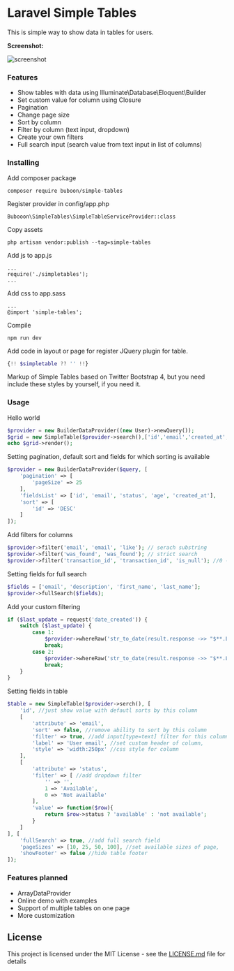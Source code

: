 # Laravel Simple Tables

This is simple way to show data in tables for users.

**Screenshot:**

![screenshot](https://snag.gy/xQe2A5.jpg)

### Features
- Show tables with data using Illuminate\Database\Eloquent\Builder
- Set custom value for column using Closure
- Pagination
- Change page size
- Sort by column
- Filter by column (text input, dropdown)
- Create your own filters
- Full search input (search value from text input in list of columns)

### Installing

Add composer package

```
composer require buboon/simple-tables
```

Register provider in config/app.php
```
Bubooon\SimpleTables\SimpleTableServiceProvider::class
```

Copy assets

```
php artisan vendor:publish --tag=simple-tables
```

Add js to app.js

```
...
require('./simpletables');
...
```

Add css to app.sass

```
...
@import 'simple-tables';
```

Compile

```
npm run dev
```

Add code in layout or page for register JQuery plugin for table.
```php
{!! $simpletable ?? '' !!}
```

Markup of Simple Tables based on Twitter Bootstrap 4, but you need include these styles 
by yourself, if you need it.

### Usage
Hello world

```php
$provider = new BuilderDataProvider((new User)->newQuery());
$grid = new SimpleTable($provider->search(),['id','email','created_at','updated_at']);
echo $grid->render();
```

Setting pagination, default sort and fields for which sorting is available
```php
$provider = new BuilderDataProvider($query, [
    'pagination' => [
        'pageSize' => 25
    ],
    'fieldsList' => ['id', 'email', 'status', 'age', 'created_at'],
    'sort' => [
        'id' => 'DESC'
    ]
]);
```
Add filters for columns
```php
$provider->filter('email', 'email', 'like'); // serach substring
$provider->filter('was_found', 'was_found'); // strict search
$provider->filter('transaction_id', 'transaction_id', 'is_null'); //0 - IS NULL, 1 - IS NOT NULL, null - nothing
```
Setting fields for full search
```php
$fields = ['email', 'description', 'first_name', 'last_name'];
$provider->fullSearch($fields);
```

Add your custom filtering
```php
if ($last_update = request('date_created')) {
    switch ($last_update) {
        case 1:
            $provider->whereRaw('str_to_date(result.response ->> "$**.LastUpdatedDate", \'["%d/%m/%Y %T"]\') > now() - INTERVAL 1 WEEK');
            break;
        case 2:
            $provider->whereRaw('str_to_date(result.response ->> "$**.LastUpdatedDate", \'["%d/%m/%Y %T"]\') > now() - INTERVAL 1 MONTH');
            break;
    }
}
```

Setting fields in table
```php
$table = new SimpleTable($provider->serch(), [
    'id', //just show value with defautl sorts by this column
    [
        'attribute' => 'email',
        'sort' => false, //remove ability to sort by this column
        'filter' => true, //add input[type=text] filter for this column 
        'label' => 'User email', //set custom header of column,
        'style' => 'width:250px' //css style for column
    ],
    [
        'attribute' => 'status',
        'filter' => [ //add dropdown filter
            '' => '',
            1 => 'Available',
            0 => 'Not available'
        ],
        'value' => function($row){
            return $row->status ? 'available' : 'not available';
        }
    ]
], [
    'fullSearch' => true, //add full search field
    'pageSizes' => [10, 25, 50, 100], //set available sizes of page,
    'showFooter' => false //hide table footer
]);
```


### Features planned
- ArrayDataProvider
- Online demo with examples
- Support of multiple tables on one page
- More customization

## License

This project is licensed under the MIT License - see the [LICENSE.md](LICENSE.md) file for details
